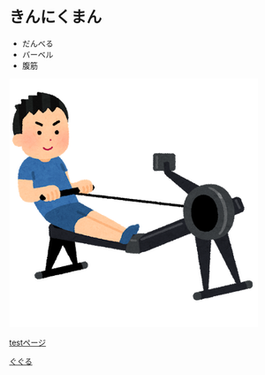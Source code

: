 # きんにくまん

- だんべる
- バーベル
- 腹筋

![説明文]( ./a.png "ポップアップ文字") 

[testページ](./test..html.md) 

 [ぐぐる](https://www.google.co.jp/)
